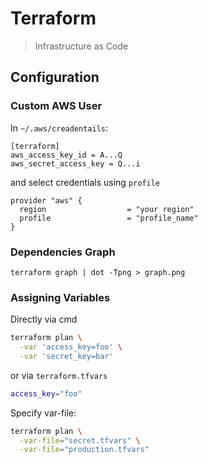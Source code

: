 # Terraform 
> Infrastructure as Code


## Configuration

### Custom AWS User 
In `~/.aws/creadentails`:
```
[terraform]
aws_access_key_id = A...Q
aws_secret_access_key = Q...i
```
and select credentials using `profile`
```
provider "aws" {
  region                  = "your region"
  profile                 = "profile_name"
}
```

### Dependencies Graph
```
terraform graph | dot -Tpng > graph.png
```
### Assigning Variables
Directly via cmd
```sh
terraform plan \
  -var 'access_key=foo' \
  -var 'secret_key=bar'
```
or via `terraform.tfvars`
```sh
access_key="foo"
```
Specify var-file:
```sh
terraform plan \
  -var-file="secret.tfvars" \
  -var-file="production.tfvars"
 ```
